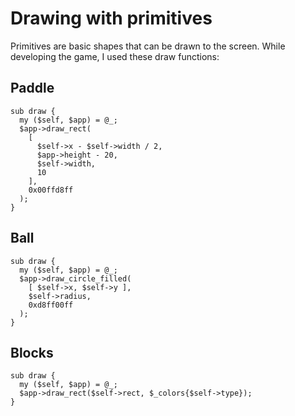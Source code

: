 # Drawing with primitives

Primitives are basic shapes that can be drawn to the screen.  While developing the game, I used these draw functions:

## Paddle

    sub draw {
      my ($self, $app) = @_;
      $app->draw_rect(
        [
          $self->x - $self->width / 2,
          $app->height - 20,
          $self->width,
          10
        ],
        0x00ffd8ff
      );
    }

## Ball

    sub draw {
      my ($self, $app) = @_;
      $app->draw_circle_filled(
        [ $self->x, $self->y ],
        $self->radius,
        0xd8ff00ff
      );
    }

## Blocks

    sub draw {
      my ($self, $app) = @_;
      $app->draw_rect($self->rect, $_colors{$self->type});
    }

